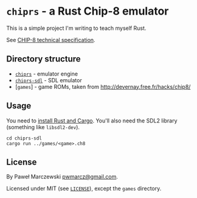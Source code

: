 # `chiprs` - a Rust Chip-8 emulator

This is a simple project I'm writing to teach myself Rust.

See [CHIP-8 technical specification](http://devernay.free.fr/hacks/chip8/C8TECH10.HTM).

## Directory structure

* [`chiprs`](chiprs) - emulator engine
* [`chiprs-sdl`](chiprs) - SDL emulator
* [`games`] - game ROMs, taken from http://devernay.free.fr/hacks/chip8/

## Usage

You need to [install Rust and Cargo](https://rustup.rs/). You'll also need the
SDL2 library (something like `libsdl2-dev`).

    cd chiprs-sdl
    cargo run ../games/<game>.ch8

## License

By Paweł Marczewski <pwmarcz@gmail.com>.

Licensed under MIT (see [`LICENSE`](LICENSE)), except the `games` directory.
